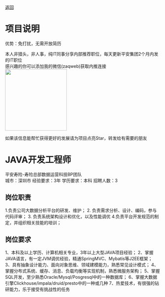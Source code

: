 [返回](../)

# 项目说明

优势：免打扰，无需开放简历

本人非猎头，非人事，纯IT同事分享内部推荐职位，每天更新平安集团2个月内发的IT职位  
感兴趣的你可以添加我的微信(zaqweb)获取内推连接  
<img src="https://github.com/zaqweb/PA-IT-JOBS/blob/master/WechatICode.jpeg"  height="200" width="200">

如果该信息能帮忙获得更好的发展请为项目点亮Star，转发给有需要的朋友

# JAVA开发工程师
平安寿险-寿险总部数据运营科技BP团队  
城市：深圳市 经验要求：3年 学历要求：本科  招聘人数：3

## 岗位职责
1.负责公司大数据分析平台的研发、维护；
2. 负责需求分析、设计、编码，参与代码评审；
3. 负责系统架构设计和优化，以及性能调优
4.负责平台开发规范的制定，并组织相关技能的培训；

## 岗位要求
1、本科及以上学历、计算机相关专业，3年以上大型JAVA项目经验；
2、掌握JAVA语言，有一定JVM调优经验，精通SpringMVC、Mybatis等J2EE框架；
3、具有抽象设计能力、面向对象思维、领域建模能力，熟悉常见设计模式； 
4、掌握分布式系统、缓存、消息、负载均衡等实现机制，熟悉微服务架构；
5、掌握SQL开发，至少熟悉Oracle/Mysql/Posgresql中的一种数据库；
6、掌握大数据引擎Clickhouse/impala/druid/presto中的一种或几种
7、热爱技术，有很强的钻研能力，乐于接受有挑战性的任务




